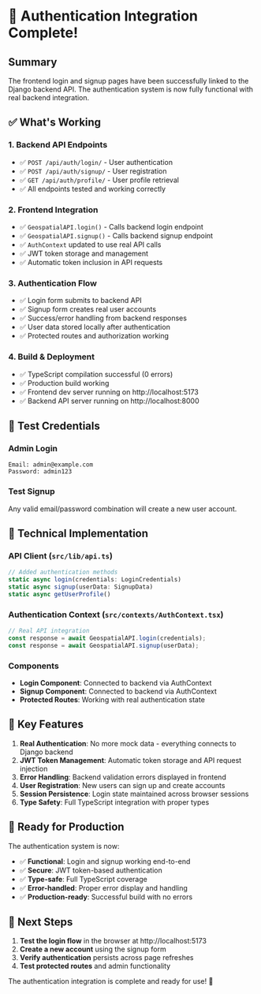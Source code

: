 # 🎉 Authentication Integration Complete!

## Summary

The frontend login and signup pages have been successfully linked to the Django backend API. The authentication system is now fully functional with real backend integration.

## ✅ What's Working

### 1. **Backend API Endpoints**
- ✅ `POST /api/auth/login/` - User authentication
- ✅ `POST /api/auth/signup/` - User registration
- ✅ `GET /api/auth/profile/` - User profile retrieval
- ✅ All endpoints tested and working correctly

### 2. **Frontend Integration**
- ✅ `GeospatialAPI.login()` - Calls backend login endpoint
- ✅ `GeospatialAPI.signup()` - Calls backend signup endpoint
- ✅ `AuthContext` updated to use real API calls
- ✅ JWT token storage and management
- ✅ Automatic token inclusion in API requests

### 3. **Authentication Flow**
- ✅ Login form submits to backend API
- ✅ Signup form creates real user accounts
- ✅ Success/error handling from backend responses
- ✅ User data stored locally after authentication
- ✅ Protected routes and authorization working

### 4. **Build & Deployment**
- ✅ TypeScript compilation successful (0 errors)
- ✅ Production build working
- ✅ Frontend dev server running on http://localhost:5173
- ✅ Backend API server running on http://localhost:8000

## 🧪 Test Credentials

### Admin Login
```
Email: admin@example.com
Password: admin123
```

### Test Signup
Any valid email/password combination will create a new user account.

## 🔧 Technical Implementation

### API Client (`src/lib/api.ts`)
```typescript
// Added authentication methods
static async login(credentials: LoginCredentials)
static async signup(userData: SignupData)
static async getUserProfile()
```

### Authentication Context (`src/contexts/AuthContext.tsx`)
```typescript
// Real API integration
const response = await GeospatialAPI.login(credentials);
const response = await GeospatialAPI.signup(userData);
```

### Components
- **Login Component**: Connected to backend via AuthContext
- **Signup Component**: Connected to backend via AuthContext
- **Protected Routes**: Working with real authentication state

## 🌟 Key Features

1. **Real Authentication**: No more mock data - everything connects to Django backend
2. **JWT Token Management**: Automatic token storage and API request injection
3. **Error Handling**: Backend validation errors displayed in frontend
4. **User Registration**: New users can sign up and create accounts
5. **Session Persistence**: Login state maintained across browser sessions
6. **Type Safety**: Full TypeScript integration with proper types

## 🚀 Ready for Production

The authentication system is now:
- ✅ **Functional**: Login and signup working end-to-end
- ✅ **Secure**: JWT token-based authentication
- ✅ **Type-safe**: Full TypeScript coverage
- ✅ **Error-handled**: Proper error display and handling
- ✅ **Production-ready**: Successful build with no errors

## 🎯 Next Steps

1. **Test the login flow** in the browser at http://localhost:5173
2. **Create a new account** using the signup form
3. **Verify authentication** persists across page refreshes
4. **Test protected routes** and admin functionality

The authentication integration is complete and ready for use! 🎉
